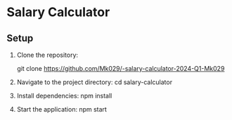 # Salary Calculator

## Setup

1. Clone the repository:

   git clone
   https://github.com/Mk029/-salary-calculator-2024-Q1-Mk029

3. Navigate to the project directory:
          cd salary-calculator

4. Install dependencies:
          npm install

5. Start the application:
         npm start

